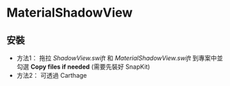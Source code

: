 # MaterialShadowView

## 安裝
- 方法1： 拖拉 *ShadowView.swift* 和 *MaterialShadowView.swift* 到專案中並勾選 **Copy files if needed** (需要先裝好 SnapKit)
- 方法2： 可透過 Carthage
